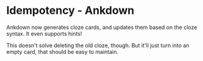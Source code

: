 # Idempotency - Ankdown
Ankdown now generates cloze cards, and updates them based on the cloze
syntax. It even supports hints!

This doesn't solve deleting the old cloze, though. But it'll just turn into an empty card, that should be easy to maintain.

<!-- #Life -->

<!-- {BearID:E6F0AD80-C5A6-4745-A812-0D49BF381762-15756-00001303BC6B0030} -->
